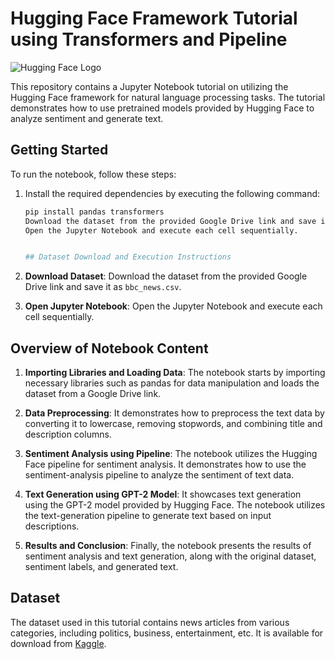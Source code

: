 # Hugging Face Framework Tutorial using Transformers and Pipeline

![Hugging Face Logo](https://huggingface.co/datasets/huggingface/brand-assets/resolve/main/hf-logo-with-title.png)

This repository contains a Jupyter Notebook tutorial on utilizing the Hugging Face framework for natural language processing tasks. The tutorial demonstrates how to use pretrained models provided by Hugging Face to analyze sentiment and generate text.

## Getting Started

To run the notebook, follow these steps:

1. Install the required dependencies by executing the following command:
   ```bash
   pip install pandas transformers
   Download the dataset from the provided Google Drive link and save it as bbc_news.csv.
   Open the Jupyter Notebook and execute each cell sequentially.


   ## Dataset Download and Execution Instructions

1. **Download Dataset**: Download the dataset from the provided Google Drive link and save it as `bbc_news.csv`.

2. **Open Jupyter Notebook**: Open the Jupyter Notebook and execute each cell sequentially.

## Overview of Notebook Content

1. **Importing Libraries and Loading Data**: The notebook starts by importing necessary libraries such as pandas for data manipulation and loads the dataset from a Google Drive link.

2. **Data Preprocessing**: It demonstrates how to preprocess the text data by converting it to lowercase, removing stopwords, and combining title and description columns.

3. **Sentiment Analysis using Pipeline**: The notebook utilizes the Hugging Face pipeline for sentiment analysis. It demonstrates how to use the sentiment-analysis pipeline to analyze the sentiment of text data.

4. **Text Generation using GPT-2 Model**: It showcases text generation using the GPT-2 model provided by Hugging Face. The notebook utilizes the text-generation pipeline to generate text based on input descriptions.

5. **Results and Conclusion**: Finally, the notebook presents the results of sentiment analysis and text generation, along with the original dataset, sentiment labels, and generated text.

## Dataset
The dataset used in this tutorial contains news articles from various categories, including politics, business, entertainment, etc. It is available for download from [Kaggle](https://www.kaggle.com/datasets/gpreda/bbc-news).

